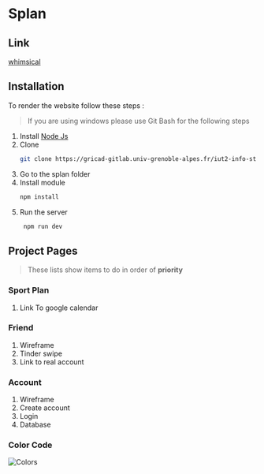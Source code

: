 # Splan
## Link
[whimsical](https://whimsical.com/anglais-wireframe-K3z5NUtYfhwbWKB1QEyksD)
## Installation

To render the website follow these steps :

> If you are using windows please use Git Bash for the following steps

1. Install [Node Js](https://nodejs.org/en/download)
2. Clone 
    ```sh
    git clone https://gricad-gitlab.univ-grenoble-alpes.fr/iut2-info-stud/2024-s2/r2.01.03/d1/pellerai/splan.git
    ```
3. Go to the splan folder
4. Install module
    ```sh
    npm install
    ```
5. Run the server
   ```sh
    npm run dev
    ```

## Project Pages
>These lists show items to do in order of **priority**

### Sport Plan

1. Link To google calendar

### Friend

1. Wireframe
2. Tinder swipe
3. Link to real account

### Account

1. Wireframe
2. Create account
3. Login
4. Database

### Color Code

![Colors](AdobeColor-Splan_Theme.jpeg)
